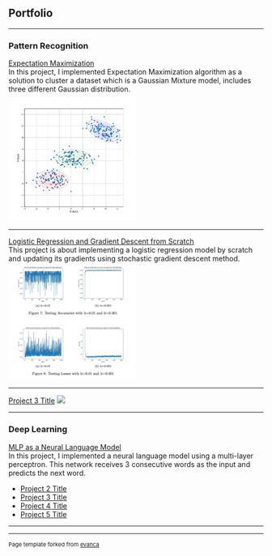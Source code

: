 <!-- Google tag (gtag.js) -->
<script async src="https://www.googletagmanager.com/gtag/js?id=G-TLK47QPQQP"></script>
<script>
  window.dataLayer = window.dataLayer || [];
  function gtag(){dataLayer.push(arguments);}
  gtag('js', new Date());

  gtag('config', 'G-TLK47QPQQP');
</script>

## Portfolio

---

### Pattern Recognition
[Expectation Maximization](/expectation_maximization)
<br/>
In this project, I implemented Expectation Maximization algorithm as a solution to cluster a dataset which is a Gaussian Mixture model, includes three different Gaussian distribution.
<br/>
<img src="images/pr_hw2_final.png" width="50%" height="50%"/>

---
[Logistic Regression and Gradient Descent from Scratch](/log_res)
<br/>
This project is about implementing a logistic regression model by scratch and updating its gradients using stochastic gradient descent method.
<br/>
<img src="images/pr3_hw_accuracies.jpg" width="50%" height="50%"/>

---
[Project 3 Title](http://example.com/)
<img src="images/dummy_thumbnail.jpg?raw=true"/>

---

### Deep Learning

[MLP as a Neural Language Model](/mlp_language)
<br/>
In this project, I implemented a neural language model using a multi-layer perceptron. This network receives 3 consecutive words as the input and predicts the next word.
<br/>
- [Project 2 Title](http://example.com/)
- [Project 3 Title](http://example.com/)
- [Project 4 Title](http://example.com/)
- [Project 5 Title](http://example.com/)

---




---
<p style="font-size:11px">Page template forked from <a href="https://github.com/evanca/quick-portfolio">evanca</a></p>
<!-- Remove above link if you don't want to attibute -->
